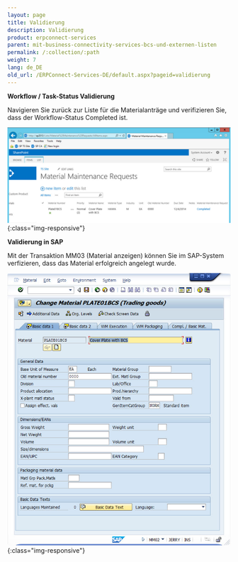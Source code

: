```yaml
---
layout: page
title: Validierung
description: Validierung
product: erpconnect-services
parent: mit-business-connectivity-services-bcs-und-externen-listen
permalink: /:collection/:path
weight: 7
lang: de_DE
old_url: /ERPConnect-Services-DE/default.aspx?pageid=validierung
---
```


**Workflow / Task-Status Validierung** 

Navigieren Sie zurück zur Liste für die Materialanträge und verifizieren Sie, dass der Workflow-Status Completed ist. 

![Nintex-SP-List-Material-WF-Completed](/img/content/Nintex-SP-List-Material-WF-Completed.jpg){:class="img-responsive"}

**Validierung in SAP**

Mit der Transaktion MM03 (Material anzeigen) können Sie im SAP-System verfizieren, dass das Material erfolgreich angelegt wurde.

![Nintex-SP-List-Material-in-SAP](/img/content/Nintex-SP-List-Material-in-SAP.jpg){:class="img-responsive"}



